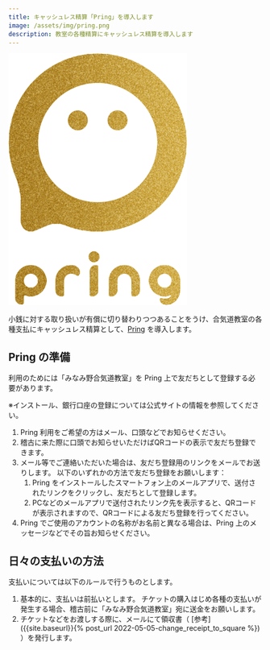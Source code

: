 ```yaml
---
title: キャッシュレス精算「Pring」を導入します
image: /assets/img/pring.png
description: 教室の各種精算にキャッシュレス精算を導入します
---
```


![center](/assets/img/pring.png)

[Pring]:https://www.pring.jp/pring

小銭に対する取り扱いが有償に切り替わりつつあることをうけ、合気道教室の各種支払にキャッシュレス精算として、[Pring] を導入します。

## Pring の準備

利用のためには「みなみ野合気道教室」を Pring 上で友だちとして登録する必要があります。

※インストール、銀行口座の登録については公式サイトの情報を参照してください。

1. Pring 利用をご希望の方はメール、口頭などでお知らせください。
1. 稽古に来た際に口頭でお知らせいただけばQRコードの表示で友だち登録できます。
1. メール等でご連絡いただいた場合は、友だち登録用のリンクをメールでお送りします。
    以下のいずれかの方法で友だち登録をお願いします：
    1. Pring をインストールしたスマートフォン上のメールアプリで、送付されたリンクをクリックし、友だちとして登録します。
    1. PCなどのメールアプリで送付されたリンク先を表示すると、QRコードが表示されますので、QRコードによる友だち登録を行ってください。
1. Pring でご使用のアカウントの名称がお名前と異なる場合は、Pring 上のメッセージなどでその旨お知らせください。

## 日々の支払いの方法

支払いについては以下のルールで行うものとします。

1. 基本的に、支払いは前払いとします。
    チケットの購入はじめ各種の支払いが発生する場合、稽古前に「みなみ野合気道教室」宛に送金をお願いします。
1. チケットなどをお渡しする際に、メールにて領収書（ [参考]({{site.baseurl}}{% post_url 2022-05-05-change_receipt_to_square %}) ）を発行します。
